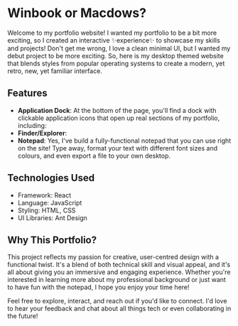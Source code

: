 # Winbook or Macdows?
Welcome to my portfolio website! I wanted my portfolio to be a bit more exciting, so I created an interactive ✨experience✨ to showcase my skills and projects!
Don't get me wrong, I love a clean minimal UI, but I wanted my debut project to be more exciting. So, here is my desktop themed website that blends styles from
 popular operating systems to create a modern, yet retro, new, yet familiar interface.

## Features
- **Application Dock**: At the bottom of the page, you'll find a dock with clickable application icons that open up real sections of my portfolio, including:
- **Finder/Explorer**:
- **Notepad**: Yes, I've build a fully-functional notepad that you can use right on the site! Type away, format your text with different font sizes and colours, and even export a file to your own desktop.

## Technologies Used
- Framework: React
- Language: JavaScript
- Styling: HTML, CSS
- UI Libraries: Ant Design

## Why This Portfolio?
This project reflects my passion for creative, user-centred design with a functional twist. It's a blend of both technical skill and visual appeal, and it's all about giving you an immersive and engaging experience.
Whether you're interested in learning more about my professional background or just want to have fun with the notepad, I hope you enjoy your time here!

Feel free to explore, interact, and reach out if you'd like to connect. I'd love to hear your feedback and chat about all things tech or even collaborating in the future!
